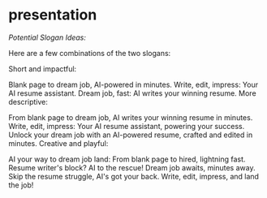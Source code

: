 # presentation

*Potential Slogan Ideas:*


Here are a few combinations of the two slogans:

Short and impactful:

Blank page to dream job, AI-powered in minutes.
Write, edit, impress: Your AI resume assistant.
Dream job, fast: AI writes your winning resume.
More descriptive:

From blank page to dream job, AI writes your winning resume in minutes.
Write, edit, impress: Your AI resume assistant, powering your success.
Unlock your dream job with an AI-powered resume, crafted and edited in minutes.
Creative and playful:

AI your way to dream job land: From blank page to hired, lightning fast.
Resume writer's block? AI to the rescue! Dream job awaits, minutes away.
Skip the resume struggle, AI's got your back. Write, edit, impress, and land the job!
